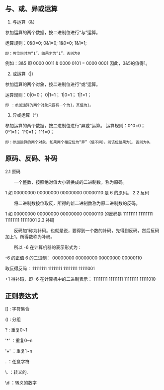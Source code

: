 
## 与、或、异或运算
1. 与运算（&）

参加运算的两个数据，按二进制位进行“与”运算。

运算规则：0&0=0;   0&1=0;    1&0=0;     1&1=1;

``即：两位同时为“1”，结果才为“1”，否则为0``

例如：3&5  即 0000 0011 & 0000 0101 = 0000 0001   因此，3&5的值得1。

2. 或运算（|）
 
参加运算的两个对象，按二进制位进行“或”运算。

 

运算规则：0|0=0；   0|1=1；   1|0=1；    1|1=1；

``即 ：参加运算的两个对象只要有一个为1，其值为1。``

3. 异或运算（^）
 
参加运算的两个数据，按二进制位进行“异或”运算。
运算规则：0^0=0；   0^1=1；   1^0=1；   1^1=0；

``即：参加运算的两个对象，如果两个相应位为“异”（值不同），则该位结果为1，否则为0。``


## 原码、反码、补码
2.1 原码

  一个整数，按照绝对值大小转换成的二进制数，称为原码。

1 如 00000000 00000000 00000000 00000110 是 6 的原码。
2.2 反码

  将二进制数按位取反，所得的新二进制数称为原二进制数的反码。

1 如 00000000 00000000 00000000 00000110 的反码是 11111111 11111111 11111111 11111001
2.3 补码

  反码加1称为补码。也就是说，要得到一个数的补码，先得到反码，然后反码加上1，所得数称为补码。

  所以 -6 在计算机器的表示形式为：
    
-6 的正值 6 的二进制： 00000000 00000000 00000000 00000110

取反得反码： 11111111 11111111 11111111 11111001

+1 得补码，即 -6 在计算机中的二进制表示： 11111111 11111111 11111111 11111010


## 正则表达式
[] : 字符集合

() : 分组

? : 重复0~1

'*' ：重复0~n

'+' ：重复1~n

. ：任意字符

\\. ：转义的.

\\d ：转义的数字

 

